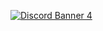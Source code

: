 <a href="https://discord.gg/D4UDvcr8Bm"><img src="https://discordapp.com/api/guilds/780361750611886102/widget.png?style=banner4" alt="Discord Banner 4"/></a>